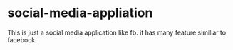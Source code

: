 # social-media-appliation
This is just a social media application like fb. it has many feature similiar to facebook.
